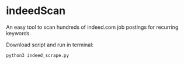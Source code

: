 # indeedScan
An easy tool to scan hundreds of indeed.com job postings for recurring keywords.

Download script and run in terminal:

```python3 indeed_scrape.py```
